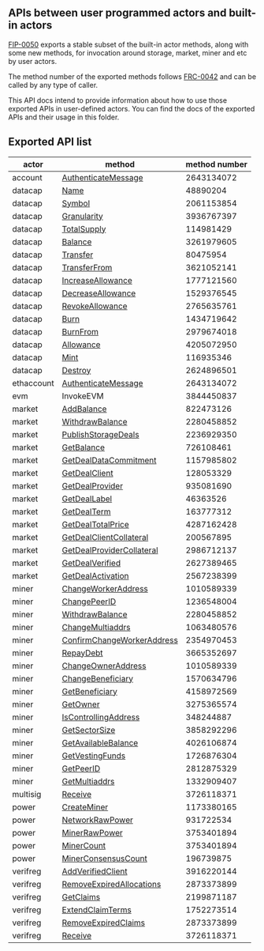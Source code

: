 ## APIs between user programmed actors and built-in actors

[FIP-0050](https://github.com/filecoin-project/FIPs/blob/master/FIPS/fip-0050.md) exports a stable subset of the built-in actor methods, along with some new methods, for invocation around storage, market, miner and etc by user actors. 

The method number of the exported methods follows [FRC-0042](https://github.com/filecoin-project/FIPs/blob/master/FRCs/frc-0042.md) and can be called by any type of caller.

This API docs intend to provide information about how to use those exported APIs in user-defined actors. You can find the docs of the exported  APIs and their usage in this folder.


## Exported API list

|actor   	|method   	|method number   	|
|---	|---	|---	|
|account   	|[AuthenticateMessage](account.md#AuthenticateMessage)   	|2643134072   	|
|datacap   	|[Name](datacap.md#Name)   	|48890204   	|
|datacap   	|[Symbol](datacap.md#Symbol)   	|2061153854   	|
|datacap   	|[Granularity](datacap.md#Granularity)   	|3936767397   	|
|datacap   	|[TotalSupply](datacap.md#TotalSupply)   	|114981429   	|
|datacap   	|[Balance](datacap.md#Balance)   	|3261979605   	|
|datacap   	|[Transfer](datacap.md#Transfer)   	|80475954   	|
|datacap   	|[TransferFrom](datacap.md#TransferFrom)   	|3621052141   	|
|datacap   	|[IncreaseAllowance](datacap.md#IncreaseAllowance)   	|1777121560   	|
|datacap   	|[DecreaseAllowance](datacap.md#DecreaseAllowance)   	|1529376545   	|
|datacap   	|[RevokeAllowance](datacap.md#RevokeAllowance)   	|2765635761   	|
|datacap   	|[Burn](datacap.md#Burn)   	|1434719642   	|
|datacap   	|[BurnFrom](datacap.md#BurnFrom)   	|2979674018   	|
|datacap   	|[Allowance](datacap.md#Allowance)   	|4205072950   	|
|datacap |[Mint](datacap.md#mint) |116935346 |
|datacap |[Destroy](datacap.md#Destroy) |2624896501 |
|ethaccount   	|[AuthenticateMessage](ethaccount.md#AuthenticateMessage)   	|2643134072   	|
|evm   	|InvokeEVM   	|3844450837   	|
|market   	|[AddBalance](market.md#AddBalance)   	|822473126   	|
|market   	|[WithdrawBalance](market.md#WithdrawBalance)   	|2280458852   	|
|market   	|[PublishStorageDeals](market.md#PublishStorageDeals)   	|2236929350   	|
|market   	|[GetBalance](market.md#GetBalance)   	|726108461   	|
|market   	|[GetDealDataCommitment](market.md#GetDealDataCommitment)   	|1157985802   	|
|market   	|[GetDealClient](market.md#GetDealClient)   	|128053329   	|
|market   	|[GetDealProvider](market.md#GetDealProvider)   	|935081690   	|
|market   	|[GetDealLabel](market.md#GetDealLabel)   	|46363526   	|
|market   	|[GetDealTerm](market.md#GetDealTerm)   	|163777312   	|
|market   	|[GetDealTotalPrice](market.md#GetDealTotalPrice)   	|4287162428   	|
|market   	|[GetDealClientCollateral](market.md#GetDealClientCollateral)   	|200567895   	|
|market   	|[GetDealProviderCollateral](market.md#GetDealProviderCollateral)   	|2986712137   	|
|market   	|[GetDealVerified](market.md#GetDealVerified)   	|2627389465   	|
|market   	|[GetDealActivation](market.md#GetDealActivation)   	|2567238399   	|
|miner   	|[ChangeWorkerAddress](miner.md#ChangeWorkerAddress)   	|1010589339   	|
|miner   	|[ChangePeerID](miner.md#ChangePeerID)   	|1236548004   	|
|miner   	|[WithdrawBalance](miner.md#WithdrawBalance)   	|2280458852   	|
|miner   	|[ChangeMultiaddrs](miner.md#ChangeMultiaddrs)   	|1063480576   	|
|miner   	|[ConfirmChangeWorkerAddress](miner.md#ConfirmChangeWorkerAddress)   	|2354970453   	|
|miner   	|[RepayDebt](miner.md#RepayDebt)   	|3665352697   	|
|miner   	|[ChangeOwnerAddress](miner.md#ChangeOwnerAddress)   	|1010589339   	|
|miner   	|[ChangeBeneficiary](miner.md#ChangeBeneficiary)   	|1570634796   	|
|miner   	|[GetBeneficiary](miner.md#GetBeneficiary)   	|4158972569   	|
|miner   	|[GetOwner](miner.md#GetOwner)   	|3275365574   	|
|miner   	|[IsControllingAddress](miner.md#IsControllingAddress)   	|348244887   	|
|miner   	|[GetSectorSize](miner.md#GetSectorSize)   	|3858292296   	|
|miner   	|[GetAvailableBalance](miner.md#GetAvailableBalance)   	|4026106874   	|
|miner   	|[GetVestingFunds](miner.md#GetVestingFunds)   	|1726876304   	|
|miner   	|[GetPeerID](miner.md#GetPeerID)   	|2812875329   	|
|miner   	|[GetMultiaddrs](miner.md#GetMultiaddrs)   	|1332909407   	|
|multisig   	|[Receive](multisig.md#Receive)   	|3726118371   	|
|power   	|[CreateMiner](power.md#CreateMiner)   	|1173380165   	|
|power   	|[NetworkRawPower](power.md#NetworkRawPower)   	|931722534   	|
|power   	|[MinerRawPower](power.md#MinerRawPower)   	|3753401894   	|
|power   	|[MinerCount](power.md#MinerCount)   	|3753401894   	|
|power   	|[MinerConsensusCount](power.md#MinerConsensusCount)   	|196739875   	|
|verifreg   	|[AddVerifiedClient](verifreg.md#AddVerifiedClient)   	|3916220144   	|
|verifreg   	|[RemoveExpiredAllocations](verifreg.md#RemoveExpiredAllocations)   	|2873373899   	|
|verifreg   	|[GetClaims](verifreg.md#GetClaims)   	|2199871187   	|
|verifreg   	|[ExtendClaimTerms](verifreg.md#ExtendClaimTerms)   	|1752273514   	|
|verifreg   	|[RemoveExpiredClaims](verifreg.md#RemoveExpiredClaims)   	|2873373899   	|
|verifreg   	|[Receive](verifreg.md#Receive)   	|3726118371   	|